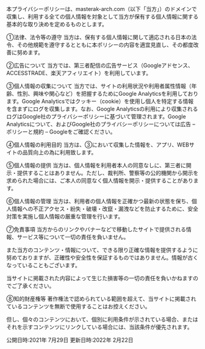 本プライバシーポリシーは、masterak-arch.com（以下「当方」）のドメインで収集し、利用する全ての個人情報を対象として当方が保有する個人情報に関する基本的な取り決めを定めるものとします。

①法律、法令等の遵守
当方は、保有する個人情報に関して適応される日本の法令、その他規範を遵守するとともに本ポリシーの内容を適宜見直し、その都度改善に努めます。

②広告について
当方では、第三者配信の広告サービス（Googleアドセンス、ACCESSTRADE、楽天アフィリエイト）を利用しています。

③個人情報の収集について
当方では、サイトの利用状況や利用者属性情報（年齢、性別、興味や関心など）を把握するためにGoogle Analyticsを利用しております。Google Analyticsではクッキー（cookie）を使用し個人を特定する情報を含まずにログを収集します。なお、Google Analyticsの利用により収集されるログはGoogle社のプライバシーポリシーに基づいて管理されます。Google Analyticsについて、およびGoogle社のプライバシーポリシーについては広告 – ポリシーと規約 – Googleをご確認ください。

④個人情報の利用目的
当方は、③において収集した情報を、アプリ、WEBサイトの品質向上の為に利用致します。

⑤個人情報の提供
当方は、個人情報を利用者本人の同意なしに、第三者に開示・提供することはありません。ただし、裁判所、警察等の公的機関から開示を求められた場合には、ご本人の同意なく個人情報を開示・提供することがあります。

⑥個人情報の管理
当方は、利用者の個人情報を正確かつ最新の状態を保ち、個人情報への不正アクセス・紛失・破壊・改竄・漏洩などを防止するために、安全対策を実施し個人情報の厳重な管理を行います。

⑦免責事項
当方からのリンクやバナーなどで移動したサイトで提供される情報、サービス等について一切の責任を負いません。

また当方のコンテンツ・情報について、できる限り正確な情報を提供するように努めておりますが、正確性や安全性を保証するものではありません。情報が古くなっていることもございます。

当サイトに掲載された内容によって生じた損害等の一切の責任を負いかねますのでご了承ください。

⑧知的財産権等
著作権法で認められている範囲を超えて、当サイトに掲載されているコンテンツを無断で使用することはお控えください。

但し、個々のコンテンツにおいて、個別に利用条件が示されている場合、またはそれを示すコンテンツにリンクしている場合には、当該条件が優先されます。

公開日時:2021年 7月29日
更新日時:2022年 2月22日
